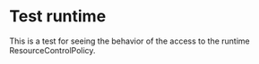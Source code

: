 # Test runtime

This is a test for seeing the behavior of the access to the runtime ResourceControlPolicy.

